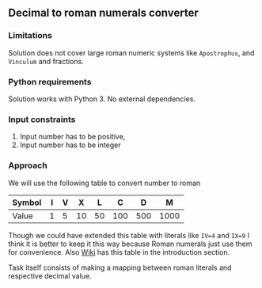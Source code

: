 ## Decimal to roman numerals converter


### Limitations

Solution does not cover large roman numeric systems like
`Apostrophus`, and `Vinculum` and fractions.

### Python requirements

Solution works with Python 3.
No external dependencies.


### Input constraints

1. Input number has to be positive,
2. Input number has to be integer

### Approach

We will use the following table to convert number to roman

| Symbol |  I  |  V  |  X   |   L   |   C   |   D   |   M   |
|--------|-----|-----|------|-------|-------|-------|-------|
| Value  |  1  |  5  |  10  |   50  |  100  |  500  | 1000  |

Though we could have extended this table with literals
like `IV=4` and `IX=9` I think it is better to keep it
this way because Roman numerals just use them for convenience.
Also [Wiki](https://en.wikipedia.org/wiki/Roman_numerals) has
this table in the introduction section.

Task itself consists of making a mapping between roman literals
and respective decimal value.
